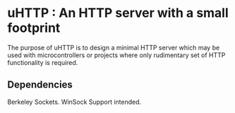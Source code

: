 uHTTP : An HTTP server with a small footprint
=============================================
The purpose of uHTTP is to design a minimal HTTP server which may be used with
microcontrollers or projects where only rudimentary set of HTTP functionality
is required.

Dependencies
------------
Berkeley Sockets. WinSock Support intended.


